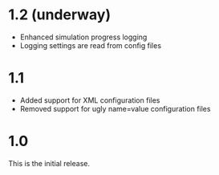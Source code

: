 # 1.2 (underway)
- Enhanced simulation progress logging
- Logging settings are read from config files

# 1.1
- Added support for XML configuration files
- Removed support for ugly name=value configuration files

# 1.0
This is the initial release.
